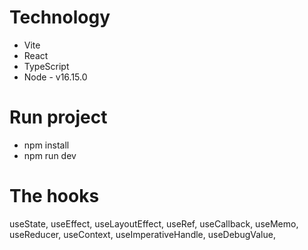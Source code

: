 # Technology

- Vite
- React
- TypeScript
- Node - v16.15.0

# Run project

- npm install
- npm run dev

# The hooks

useState,
useEffect,
useLayoutEffect,
useRef,
useCallback,
useMemo,
useReducer,
useContext,
useImperativeHandle,
useDebugValue,
